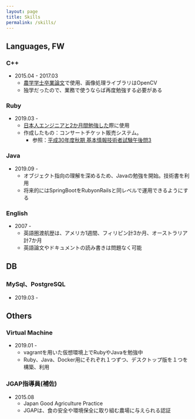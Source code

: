 ```yaml
---
layout: page
title: Skills
permalink: /skills/
---
```


## Languages, FW
### C++
- 2015.04 - 2017.03
  - [農学学士卒業論文](https://oriverk.github.io/about/)で使用、画像処理ライブラリはOpenCV
  - 独学だったので、業務で使うならば再度勉強する必要がある

### Ruby
- 2019.03 -
  - [日本人エンジニアと2か月間勉強した](https://qiita.com/OriverK/items/30d8941c7799c9aa6dfd)際に使用
  - 作成したもの：コンサートチケット販売システム。
    - 参照：[平成30年度秋期 基本情報技術者試験午後問3](https://www.jitec.ipa.go.jp/1_04hanni_sukiru/mondai_kaitou_2018h30_2/2018h30a_fe_pm_qs.pdf)

### Java
- 2019.09 -
  - オブジェクト指向の理解を深めるため、Javaの勉強を開始。技術書を利用
  - 将来的にはSpringBootをRubyonRailsと同レベルで運用できるようにする

### English
- 2007 -
  - 英語圏渡航歴は、アメリカ1週間、フィリピン計3か月、オーストラリア計7か月
  - 英語論文やドキュメントの読み書きは問題なく可能

## DB
### MySql、PostgreSQL
- 2019.03 -

## Others
### Virtual Machine
- 2019.01 -
  - vagrantを用いた仮想環境上でRubyやJavaを勉強中
  - Ruby、Java、Docker用にそれぞれ１つずつ、デスクトップ版を１つを構築、利用

### JGAP指導員(補佐)
- 2015.08
  - Japan Good Agriculture Practice
  - JGAPは、食の安全や環境保全に取り組む農場に与えられる認証
